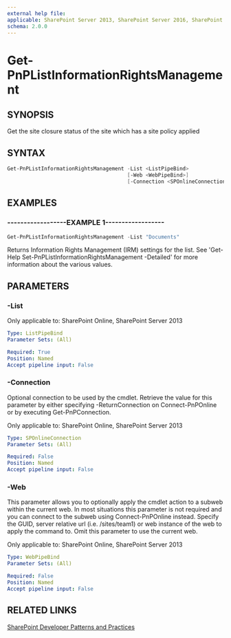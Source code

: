 ```yaml
---
external help file:
applicable: SharePoint Server 2013, SharePoint Server 2016, SharePoint Online
schema: 2.0.0
---
```

# Get-PnPListInformationRightsManagement

## SYNOPSIS
Get the site closure status of the site which has a site policy applied

## SYNTAX 

```powershell
Get-PnPListInformationRightsManagement -List <ListPipeBind>
                                       [-Web <WebPipeBind>]
                                       [-Connection <SPOnlineConnection>]
```

## EXAMPLES

### ------------------EXAMPLE 1------------------
```powershell
Get-PnPListInformationRightsManagement -List "Documents"
```

Returns Information Rights Management (IRM) settings for the list. See 'Get-Help Set-PnPListInformationRightsManagement -Detailed' for more information about the various values.

## PARAMETERS

### -List


Only applicable to: SharePoint Online, SharePoint Server 2013

```yaml
Type: ListPipeBind
Parameter Sets: (All)

Required: True
Position: Named
Accept pipeline input: False
```

### -Connection
Optional connection to be used by the cmdlet. Retrieve the value for this parameter by either specifying -ReturnConnection on Connect-PnPOnline or by executing Get-PnPConnection.

Only applicable to: SharePoint Online, SharePoint Server 2013

```yaml
Type: SPOnlineConnection
Parameter Sets: (All)

Required: False
Position: Named
Accept pipeline input: False
```

### -Web
This parameter allows you to optionally apply the cmdlet action to a subweb within the current web. In most situations this parameter is not required and you can connect to the subweb using Connect-PnPOnline instead. Specify the GUID, server relative url (i.e. /sites/team1) or web instance of the web to apply the command to. Omit this parameter to use the current web.

Only applicable to: SharePoint Online, SharePoint Server 2013

```yaml
Type: WebPipeBind
Parameter Sets: (All)

Required: False
Position: Named
Accept pipeline input: False
```

## RELATED LINKS

[SharePoint Developer Patterns and Practices](http://aka.ms/sppnp)